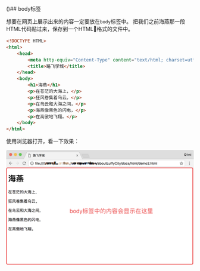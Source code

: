 ()## body标签

想要在网页上展示出来的内容一定要放在`body`标签中。
把我们之前海燕那一段HTML代码贴过来，保存到一个HTML格式的文件中。

```html
<!DOCTYPE HTML>
<html>
    <head>
        <meta http-equiv="Content-Type" content="text/html; charset=utf-8" />
        <title>路飞学城</title>
    </head>
    <body>
        <h1>海燕</h1>
        <p>在苍茫的大海上，</p>
        <p>狂风卷集着乌云。</p>
        <p>在乌云和大海之间，</p>
        <p>海燕像黑色的闪电，</p>
        <p>在高傲地飞翔。</p>
    </body>
</html>
```
使用浏览器打开，看一下效果：

![body标签效果展示](/assets/chapter9/html/HTML_04.png)